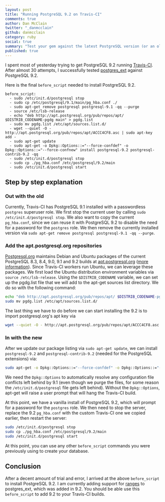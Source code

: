 ```yaml
---
layout: post
title: "Running PostgreSQL 9.2 on Travis-CI"
comments: true
author: Dan McClain
twitter: "_danmcclain"
github: danmcclain
category: ruby
social: true
summary: "Test your gem against the latest PostgreSQL version (or an older one)"
published: true
---
```


I spent most of yesterday trying to get PostgreSQL 9.2 running [Travis-CI](http://travis-ci.org).
After almost 30 attempts, I successfully tested [postgres\_ext](https://github.com/dockyard/postgres_ext) against PostgreSQL 9.2.

Here is the final `before_script` needed to install PostgreSQL 9.2.

```
before_script:
  - sudo /etc/init.d/postgresql stop
  - sudo cp /etc/postgresql/9.1/main/pg_hba.conf ./
  - sudo apt-get remove postgresql postgresql-9.1 -qq --purge
  - source /etc/lsb-release
  - echo "deb http://apt.postgresql.org/pub/repos/apt/ $DISTRIB_CODENAME-pgdg main" > pgdg.list
  - sudo mv pgdg.list /etc/apt/sources.list.d/
  - wget --quiet -O - http://apt.postgresql.org/pub/repos/apt/ACCC4CF8.asc | sudo apt-key add -
  - sudo apt-get update
  - sudo apt-get -o Dpkg::Options::="--force-confdef" -o Dpkg::Options::="--force-confnew" install postgresql-9.2 postgresql-contrib-9.2 -qq
  - sudo /etc/init.d/postgresql stop
  - sudo cp ./pg_hba.conf /etc/postgresql/9.2/main
  - sudo /etc/init.d/postgresql start
```

## Step by step explanation

### Out with the old
Currently, Travis-CI has PostgreSQL 9.1 installed with a passwordless `postgres` superuser role. We first stop the current user by calling
`sudo /etc/init.d/postgresql stop`. We also want to copy the current `pg_hba.conf`, since we can reuse it with PostgreSQL 9.2 to disable the need
for a password for the `postgres` role. We then remove the currently installed version via `sudo apt-get remove postgresql postgresql-9.1 -qq --purge`.

### Add the apt.postgresql.org repositories

[Postgresql.org](http://postgresql.org) maintains Debian and Ubuntu packages of the current PostgreSQL 8.3, 8.4, 9.0, 9.1 and 9.2 builds at
[apt.postgresql.org](http://apt.postgresql.org) ([more
information](https://wiki.postgresql.org/wiki/Apt)). Since Travis-CI
workers run Ubuntu, we can leverage these packages. We first load the
Ubuntu distribution environment variables via `source /etc/lsb-release`.
Using the `$DISTRIB_CODENAME` variable, we can set up the pgdg.list file
that we will add to the apt-get sources list directory. We do so with
the following command:

```bash
echo "deb http://apt.postgresql.org/pub/repos/apt/ $DISTRIB_CODENAME-pgdg main" > pgdg.list
sudo mv pgdg.list /etc/apt/sources.list.d/
```

The last thing we have to do before we can start installing the 9.2 is
to import postgresql.org's apt key via

```bash
wget --quiet -O - http://apt.postgresql.org/pub/repos/apt/ACCC4CF8.asc | sudo apt-key add -
```

### In with the new

After we update our package listing via `sudo apt-get update`, we can
install `postgresql-9.2` and `postgresql-contrib-9.2` (needed for the
PostgreSQL extensions) via:

```bash
sudo apt-get -o Dpkg::Options::="--force-confdef" -o Dpkg::Options::="--force-confnew" install postgresql-9.2 postgresql-contrib-9.2 -qq
```

We need the `Dpkg::Options` to automatically resolve any configuration
file conflicts left behind by 9.1 (even though we purge the files, for
some reason the `/etc/init.d/postgresql` file gets left behind). Without
the `Dpkg::Options`, apt-get will raise a user prompt that will hang the
Travis-CI build.

At this point, we have a vanilla install of PostgreSQL 9.2, which will
prompt for a password for the `postgres` role. We then need to stop the
server, replace the 9.2 `pg_hba.conf` with the custom Travis-CI one we
copied earlier, then restart the server:

```bash
sudo /etc/init.d/postgresql stop
sudo cp ./pg_hba.conf /etc/postgresql/9.2/main
sudo /etc/init.d/postgresql start
```

At this point, you can use any other `before_script` commands you were
previously using to create your database.

## Conclusion

After a decent amount of trial and error, I arrived at the above
`before_script` to install PostgreSQL 9.2. I am currently adding support
for [ranges](http://www.postgresql.org/docs/9.2/static/rangetypes.html)
to postgres_ext, which was added in 9.2. You should be able use this
`before_script` to add 9.2 to your Travis-CI builds.
